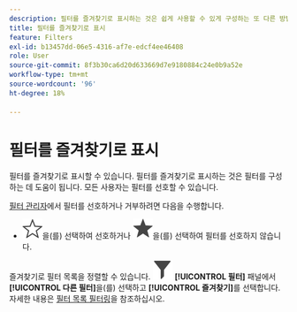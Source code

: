 ```yaml
---
description: 필터를 즐겨찾기로 표시하는 것은 쉽게 사용할 수 있게 구성하는 또 다른 방법입니다.
title: 필터를 즐겨찾기로 표시
feature: Filters
exl-id: b13457dd-06e5-4316-af7e-edcf4ee46408
role: User
source-git-commit: 8f3b30ca6d20d633669d7e9180884c24e0b9a52e
workflow-type: tm+mt
source-wordcount: '96'
ht-degree: 18%

---
```


# 필터를 즐겨찾기로 표시

필터를 즐겨찾기로 표시할 수 있습니다. 필터를 즐겨찾기로 표시하는 것은 필터를 구성하는 데 도움이 됩니다. 모든 사용자는 필터를 선호할 수 있습니다.

[필터 관리자](/help/components/filters/manage-filters.md)에서 필터를 선호하거나 거부하려면 다음을 수행합니다.

* ![StarOutline](/help/assets/icons/StarOutline.svg)을(를) 선택하여 선호하거나 ![Star](/help/assets/icons/Star.svg)을(를) 선택하여 필터를 선호하지 않습니다.

즐겨찾기로 필터 목록을 정렬할 수 있습니다. ![필터](/help/assets/icons/Filter.svg) **[!UICONTROL 필터]** 패널에서 **[!UICONTROL 다른 필터]**&#x200B;을(를) 선택하고 **[!UICONTROL 즐겨찾기]**&#x200B;를 선택합니다. 자세한 내용은 [필터 목록 필터링](/help/components/filters/filters-filter.md)을 참조하십시오.
